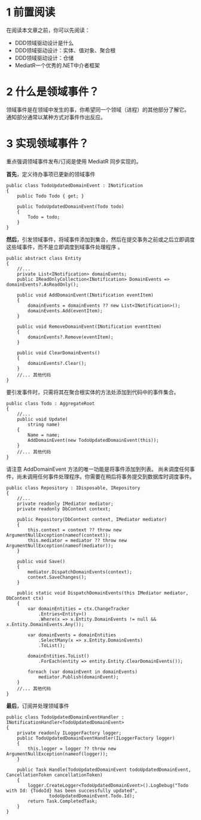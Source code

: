 # 1 前置阅读
在阅读本文章之前，你可以先阅读：
* DDD领域驱动设计是什么
* DDD领域驱动设计：实体、值对象、聚合根
* DDD领域驱动设计：仓储
* MediatR一个优秀的.NET中介者框架

# 2 什么是领域事件？
领域事件是在领域中发生的事，你希望同一个领域（进程）的其他部分了解它。 通知部分通常以某种方式对事件作出反应。

# 3 实现领域事件？
重点强调领域事件发布/订阅是使用 MediatR 同步实现的。

**首先**，定义待办事项已更新的领域事件
```
public class TodoUpdatedDomainEvent : INotification
{
    public Todo Todo { get; }

    public TodoUpdatedDomainEvent(Todo todo)
    {
        Todo = todo;
    }
}
```

**然后**，引发领域事件，将域事件添加到集合，然后在提交事务之前或之后立即调度这些域事件，而不是立即调度到域事件处理程序 。
```
public abstract class Entity
{
    //...
    private List<INotification> domainEvents;
    public IReadOnlyCollection<INotification> DomainEvents => domainEvents?.AsReadOnly();

    public void AddDomainEvent(INotification eventItem)
    {
        domainEvents = domainEvents ?? new List<INotification>();
        domainEvents.Add(eventItem);
    }

    public void RemoveDomainEvent(INotification eventItem)
    {
        domainEvents?.Remove(eventItem);
    }

    public void ClearDomainEvents()
    {
        domainEvents?.Clear();
    }
    //... 其他代码
}
```

要引发事件时，只需将其在聚合根实体的方法处添加到代码中的事件集合。
```
public class Todo : AggregateRoot
{
    //...
    public void Update(
        string name)
    {
        Name = name;
        AddDomainEvent(new TodoUpdatedDomainEvent(this));
    }
    //... 其他代码
}
```

请注意 AddDomainEvent 方法的唯一功能是将事件添加到列表。 尚未调度任何事件，尚未调用任何事件处理程序。你需要在稍后将事务提交到数据库时调度事件。 
```
public class Repository : IDisposable, IRepository
{
    //...
    private readonly IMediator mediator;
    private readonly DbContext context;

    public Repository(DbContext context, IMediator mediator)
    {
        this.context = context ?? throw new ArgumentNullException(nameof(context));
        this.mediator = mediator ?? throw new ArgumentNullException(nameof(mediator));
    }

    public void Save()
    {
        mediator.DispatchDomainEvents(context);
        context.SaveChanges();
    }

    public static void DispatchDomainEvents(this IMediator mediator, DbContext ctx)
    {
        var domainEntities = ctx.ChangeTracker
            .Entries<Entity>()
            .Where(x => x.Entity.DomainEvents != null && x.Entity.DomainEvents.Any());

        var domainEvents = domainEntities
            .SelectMany(x => x.Entity.DomainEvents)
            .ToList();

        domainEntities.ToList()
            .ForEach(entity => entity.Entity.ClearDomainEvents());

        foreach (var domainEvent in domainEvents)
            mediator.Publish(domainEvent);
    }
    //... 其他代码
}
```

**最后**，订阅并处理领域事件
```
public class TodoUpdatedDomainEventHandler : INotificationHandler<TodoUpdatedDomainEvent>
{
    private readonly ILoggerFactory logger;
    public TodoUpdatedDomainEventHandler(ILoggerFactory logger)
    {
        this.logger = logger ?? throw new ArgumentNullException(nameof(logger));
    }

    public Task Handle(TodoUpdatedDomainEvent todoUpdatedDomainEvent, CancellationToken cancellationToken)
    {
        logger.CreateLogger<TodoUpdatedDomainEvent>().LogDebug("Todo with Id: {TodoId} has been successfully updated",
                todoUpdatedDomainEvent.Todo.Id);
        return Task.CompletedTask;
    }
}
```